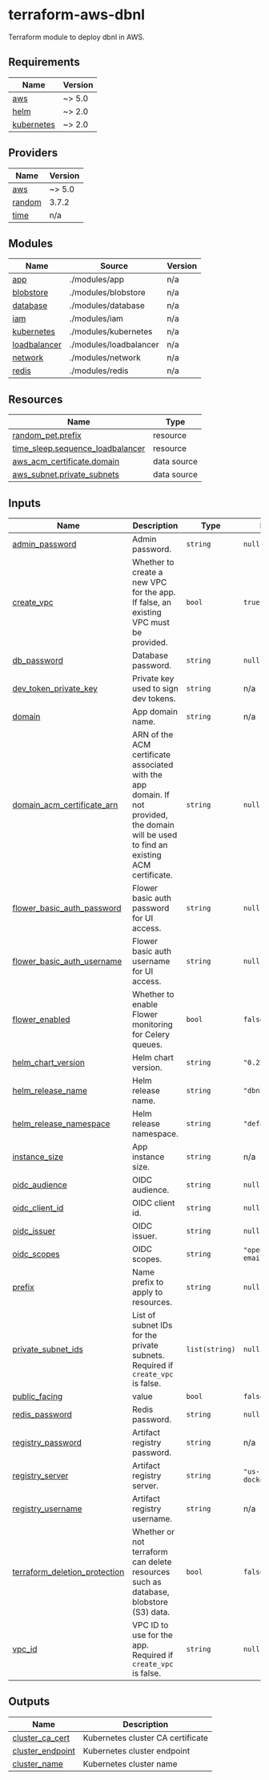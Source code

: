 # terraform-aws-dbnl

Terraform module to deploy dbnl in AWS.
<!-- BEGIN_TF_DOCS -->
## Requirements

| Name | Version |
|------|---------|
| <a name="requirement_aws"></a> [aws](#requirement\_aws) | ~> 5.0 |
| <a name="requirement_helm"></a> [helm](#requirement\_helm) | ~> 2.0 |
| <a name="requirement_kubernetes"></a> [kubernetes](#requirement\_kubernetes) | ~> 2.0 |

## Providers

| Name | Version |
|------|---------|
| <a name="provider_aws"></a> [aws](#provider\_aws) | ~> 5.0 |
| <a name="provider_random"></a> [random](#provider\_random) | 3.7.2 |
| <a name="provider_time"></a> [time](#provider\_time) | n/a |

## Modules

| Name | Source | Version |
|------|--------|---------|
| <a name="module_app"></a> [app](#module\_app) | ./modules/app | n/a |
| <a name="module_blobstore"></a> [blobstore](#module\_blobstore) | ./modules/blobstore | n/a |
| <a name="module_database"></a> [database](#module\_database) | ./modules/database | n/a |
| <a name="module_iam"></a> [iam](#module\_iam) | ./modules/iam | n/a |
| <a name="module_kubernetes"></a> [kubernetes](#module\_kubernetes) | ./modules/kubernetes | n/a |
| <a name="module_loadbalancer"></a> [loadbalancer](#module\_loadbalancer) | ./modules/loadbalancer | n/a |
| <a name="module_network"></a> [network](#module\_network) | ./modules/network | n/a |
| <a name="module_redis"></a> [redis](#module\_redis) | ./modules/redis | n/a |

## Resources

| Name | Type |
|------|------|
| [random_pet.prefix](https://registry.terraform.io/providers/hashicorp/random/latest/docs/resources/pet) | resource |
| [time_sleep.sequence_loadbalancer](https://registry.terraform.io/providers/hashicorp/time/latest/docs/resources/sleep) | resource |
| [aws_acm_certificate.domain](https://registry.terraform.io/providers/hashicorp/aws/latest/docs/data-sources/acm_certificate) | data source |
| [aws_subnet.private_subnets](https://registry.terraform.io/providers/hashicorp/aws/latest/docs/data-sources/subnet) | data source |

## Inputs

| Name | Description | Type | Default | Required |
|------|-------------|------|---------|:--------:|
| <a name="input_admin_password"></a> [admin\_password](#input\_admin\_password) | Admin password. | `string` | `null` | no |
| <a name="input_create_vpc"></a> [create\_vpc](#input\_create\_vpc) | Whether to create a new VPC for the app. If false, an existing VPC must be provided. | `bool` | `true` | no |
| <a name="input_db_password"></a> [db\_password](#input\_db\_password) | Database password. | `string` | `null` | no |
| <a name="input_dev_token_private_key"></a> [dev\_token\_private\_key](#input\_dev\_token\_private\_key) | Private key used to sign dev tokens. | `string` | n/a | yes |
| <a name="input_domain"></a> [domain](#input\_domain) | App domain name. | `string` | n/a | yes |
| <a name="input_domain_acm_certificate_arn"></a> [domain\_acm\_certificate\_arn](#input\_domain\_acm\_certificate\_arn) | ARN of the ACM certificate associated with the app domain. If not provided, the domain will be used to find an existing ACM certificate. | `string` | `null` | no |
| <a name="input_flower_basic_auth_password"></a> [flower\_basic\_auth\_password](#input\_flower\_basic\_auth\_password) | Flower basic auth password for UI access. | `string` | `null` | no |
| <a name="input_flower_basic_auth_username"></a> [flower\_basic\_auth\_username](#input\_flower\_basic\_auth\_username) | Flower basic auth username for UI access. | `string` | `null` | no |
| <a name="input_flower_enabled"></a> [flower\_enabled](#input\_flower\_enabled) | Whether to enable Flower monitoring for Celery queues. | `bool` | `false` | no |
| <a name="input_helm_chart_version"></a> [helm\_chart\_version](#input\_helm\_chart\_version) | Helm chart version. | `string` | `"0.22.0"` | no |
| <a name="input_helm_release_name"></a> [helm\_release\_name](#input\_helm\_release\_name) | Helm release name. | `string` | `"dbnl"` | no |
| <a name="input_helm_release_namespace"></a> [helm\_release\_namespace](#input\_helm\_release\_namespace) | Helm release namespace. | `string` | `"default"` | no |
| <a name="input_instance_size"></a> [instance\_size](#input\_instance\_size) | App instance size. | `string` | n/a | yes |
| <a name="input_oidc_audience"></a> [oidc\_audience](#input\_oidc\_audience) | OIDC audience. | `string` | `null` | no |
| <a name="input_oidc_client_id"></a> [oidc\_client\_id](#input\_oidc\_client\_id) | OIDC client id. | `string` | `null` | no |
| <a name="input_oidc_issuer"></a> [oidc\_issuer](#input\_oidc\_issuer) | OIDC issuer. | `string` | `null` | no |
| <a name="input_oidc_scopes"></a> [oidc\_scopes](#input\_oidc\_scopes) | OIDC scopes. | `string` | `"openid profile email"` | no |
| <a name="input_prefix"></a> [prefix](#input\_prefix) | Name prefix to apply to resources. | `string` | `null` | no |
| <a name="input_private_subnet_ids"></a> [private\_subnet\_ids](#input\_private\_subnet\_ids) | List of subnet IDs for the private subnets. Required if `create_vpc` is false. | `list(string)` | `null` | no |
| <a name="input_public_facing"></a> [public\_facing](#input\_public\_facing) | value | `bool` | `false` | no |
| <a name="input_redis_password"></a> [redis\_password](#input\_redis\_password) | Redis password. | `string` | `null` | no |
| <a name="input_registry_password"></a> [registry\_password](#input\_registry\_password) | Artifact registry password. | `string` | n/a | yes |
| <a name="input_registry_server"></a> [registry\_server](#input\_registry\_server) | Artifact registry server. | `string` | `"us-docker.pkg.dev"` | no |
| <a name="input_registry_username"></a> [registry\_username](#input\_registry\_username) | Artifact registry username. | `string` | n/a | yes |
| <a name="input_terraform_deletion_protection"></a> [terraform\_deletion\_protection](#input\_terraform\_deletion\_protection) | Whether or not terraform can delete resources such as database, blobstore (S3) data. | `bool` | `false` | no |
| <a name="input_vpc_id"></a> [vpc\_id](#input\_vpc\_id) | VPC ID to use for the app. Required if `create_vpc` is false. | `string` | `null` | no |

## Outputs

| Name | Description |
|------|-------------|
| <a name="output_cluster_ca_cert"></a> [cluster\_ca\_cert](#output\_cluster\_ca\_cert) | Kubernetes cluster CA certificate |
| <a name="output_cluster_endpoint"></a> [cluster\_endpoint](#output\_cluster\_endpoint) | Kubernetes cluster endpoint |
| <a name="output_cluster_name"></a> [cluster\_name](#output\_cluster\_name) | Kubernetes cluster name |
<!-- END_TF_DOCS -->